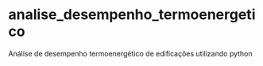 # analise_desempenho_termoenergetico
Análise de desempenho termoenergético de edificações utilizando python
